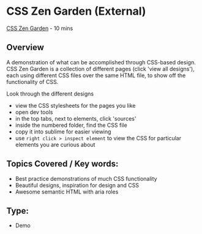 # CSS Zen Garden (External)
[CSS Zen Garden](http://www.csszengarden.com/) - 10 mins

## Overview
A demonstration of what can be accomplished through CSS-based design.
CSS Zen Garden is a collection of different pages (click 'view all designs'), each using different CSS files over the same HTML file, to show off the functionality of CSS.

Look through the different designs 
- view the CSS stylesheets for the pages you like
 - open dev tools
 - in the top tabs, next to elements, click 'sources'
 - inside the numbered folder, find the CSS file
 - copy it into sublime for easier viewing
- use `right click > inspect element` to view the CSS for particular elements you are curious about

## Topics Covered / Key words:
- Best practice demonstrations of much CSS functionality
- Beautiful designs, inspiration for design and CSS
- Awesome semantic HTML with aria roles

## Type:
- Demo

